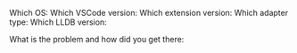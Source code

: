 Which OS:
Which VSCode version:  <!-- from Help/About -->
Which extension version: <!--from Extensions panel. Please make sure that you are really using this extension :-), i.e. that your launch configuration says "type":"lldb" -->
Which adapter type: <!-- See lldb.adapterType.  Default is "classic" -->
Which LLDB version: <!-- Only if using "classic" debug adapter.  Run 'lldb -version' in VSCode terminal. -->

What is the problem and how did you get there:

<!--
If reporting debugger crash or an internal error, please consider providing verbose log:
  1. Add "lldb.verboseLogging":true to your workspace configuration,
  2. Reproduce the problem,
  3. Paste debug output from Output/LLDB panel below.
-->
